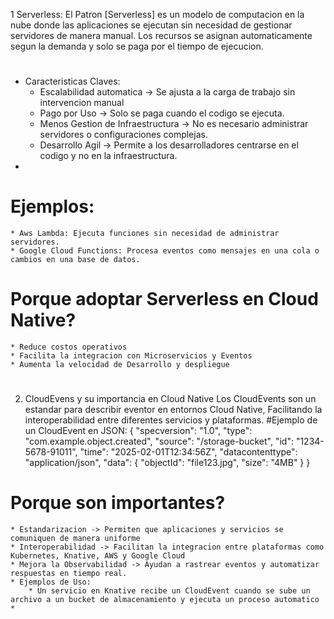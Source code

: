 1 Serverless:
	El Patron [Serverless] es un modelo de computacion en la nube donde las aplicaciones se ejecutan sin necesidad de gestionar servidores de manera manual. Los recursos se asignan automaticamente segun la demanda y solo se paga por el tiempo de ejecucion.
#

* Caracteristicas Claves:
  * Escalabilidad automatica -> Se ajusta a la carga de trabajo sin intervencion manual
  * Pago por Uso -> Solo se paga cuando el codigo se ejecuta.
  * Menos Gestion de Infraestructura -> No es necesario administrar servidores o configuraciones complejas.
  * Desarrollo Agil -> Permite a los desarrolladores centrarse en el codigo y no en la infraestructura.
*
# Ejemplos:
	* Aws Lambda: Ejecuta funciones sin necesidad de administrar servidores.
	* Google Cloud Functions: Procesa eventos como mensajes en una cola o cambios en una base de datos.
#

# Porque adoptar Serverless en Cloud Native?
	* Reduce costos operativos
	* Facilita la integracion con Microservicios y Eventos
	* Aumenta la velocidad de Desarrollo y despliegue
#

2. CloudEvens y su importancia en Cloud Native
	Los CloudEvents son un estandar para describir eventor en entornos Cloud Native, Facilitando la interoperabilidad entre diferentes servicios y plataformas.
	#Ejemplo de un CloudEvent en JSON:
		{
  			"specversion": "1.0",
  			"type": "com.example.object.created",
  			"source": "/storage-bucket",
  			"id": "1234-5678-91011",
  			"time": "2025-02-01T12:34:56Z",
  			"datacontenttype": "application/json",
  			"data": {
    			"objectId": "file123.jpg",
    			"size": "4MB"
  			}
		}
# Porque son importantes?
	* Estandarizacion -> Permiten que aplicaciones y servicios se comuniquen de manera uniforme
	* Interoperabilidad -> Facilitan la integracion entre plataformas como Kubernetes, Knative, AWS y Google Cloud
	* Mejora la Observabilidad -> Ayudan a rastrear eventos y automatizar respuestas en tiempo real.
	* Ejemplos de Uso:
    	* Un servicio en Knative recibe un CloudEvent cuando se sube un archivo a un bucket de almacenamiento y ejecuta un proceso automatico
  	*
#
